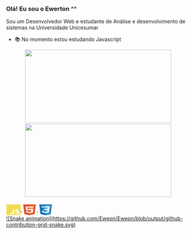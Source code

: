 ### Olá! Eu sou o Ewerton ^^

Sou um Desenvolvedor Web e estudante de Análise e desenvolvimento de sistemas na Universidade Unicesumar
- 📚 No momento estou estudando Javascript

<div align="center">
  <a href="https://github.com/Ewepn">
  <img height="200em" width="400em" src="https://github-readme-stats.vercel.app/api?username=Ewepn&show_icons=true&theme=dracula&include_all_commits=true&count_private=true"/>
  <img height="200em" width="400em" src="https://github-readme-stats.vercel.app/api/top-langs/?username=Ewepn&layout=compact&langs_count=7&theme=dracula"/>
</div>
<div style="display: inline_block"><br>
  <img align="center" alt="Ewerton-Js" height="30" width="40" src="https://raw.githubusercontent.com/devicons/devicon/master/icons/javascript/javascript-plain.svg">
  <img align="center" alt="Ewerton-HTML" height="30" width="40" src="https://raw.githubusercontent.com/devicons/devicon/master/icons/html5/html5-original.svg">
  <img align="center" alt="Ewerton-CSS" height="30" width="40" src="https://raw.githubusercontent.com/devicons/devicon/master/icons/css3/css3-original.svg">
</div>
  ![Snake animation](https://github.com/Ewepn/Ewepn/blob/output/github-contribution-grid-snake.svg)
